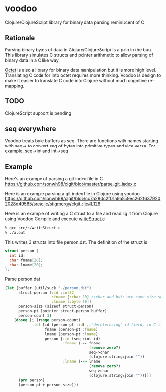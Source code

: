 # voodoo
Clojure/ClojureScript library for binary data parsing reminiscent of C

## Rationale
Parsing binary bytes of data in Clojure/ClojureScript is a pain in the butt. This library simulates C structs and pointer arithmetic to allow parsing of binary data in a C like way.

[Octet](https://github.com/funcool/octet) is also a library for binary data manipulation 
but it is more high level. Translating C code for into octet requires more thinking. Voodoo is design
to make it easier to translate C code into Clojure without much cognitive re-mapping.

## TODO
ClojureScript support is pending

## seq everywhere
Voodoo treats byte buffers as seq. There are functions with names starting with seq-> to convert seq of bytes into 
primitive types and vice versa. For example, seq->int and int->seq

## Example

Here's an exampe of parsing a git index file in C
https://github.com/sonwh98/clgit/blob/master/parse_git_index.c

Here is an example parsing a git index file in Clojure using voodoo
https://github.com/sonwh98/clgit/blob/cc7a280c2f01a9a959ec262f6379202028d49585/src/cljc/stigmergy/clgit.cljc#L128

Here is an example of writing a C struct to a file and reading it from Clojure using Voodoo
Compile and execute [writeStruct.c](https://github.com/sonwh98/voodoo/blob/master/src/c/writeStruct.c)

```bash
% gcc src/c/writeStruct.c
% ./a.out
```

This writes 3 structs into file person.dat. The definition of the struct is

```C
struct person { 
  int id; 
  char fname[20]; 
  char lname[20]; 
}; 
```

Parse person.dat 

```Clojure
(let [buffer (util/suck "./person.dat")
      struct-person [:id :int32
                     :fname [:char 20] ;;char and byte are same size so it doesn't matter which you use
                     :lname [:byte 20]]
      person-size (sizeof struct-person)
      person-pt (pointer struct-person buffer)
      person-count 3]
    (doseq [i (range person-count)
            :let [id (person-pt :id) ;;"dereferncing" id field, in C it would be like personPt->id
                  fname (person-pt :fname)
                  lname (person-pt :lname)
                  person {:id (seq->int id)
                          :fname (->> fname
                                      (remove zero?)
                                      seq->char
                                      (clojure.string/join ""))
                          :lname (->> lname
                                      (remove zero?)
                                      seq->char
                                      (clojure.string/join ""))}]]
      (prn person)
      (person-pt + person-size)))
```
